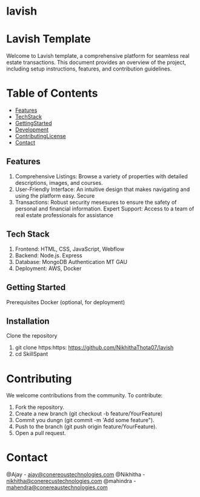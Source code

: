 # lavish

# Lavish Template

Welcome to Lavish template, a comprehensive platform for seamless real estate transactions. This document provides an overview of the project, including setup instructions, features, and contribution guidelines.

# Table of Contents

- [Features](#Features)
- [TechStack](#TechStack)
- [GettingStarted ](#GettingStarted)
- [Development](#Development)
- [ContributingLicense ](#ContributingLicense)
- [Contact](#Contact)

## Features

1. Comprehensive Listings: Browse a variety of properties with detailed descriptions, images, and courses.
2. User-Friendly Interface: An intuitive design that makes navigating and using the platform easy. Secure
3. Transactions: Robust security mesesures to ensure the safety of personal and financial information.
   Expert Support: Access to a team of real estate professionals for assistance

## Tech Stack

1. Frontend: HTML, CSS, JavaScript, Webflow
2. Backend: Node.js. Express
3. Database: MongoDB Authentication MT GAU
4. Deployment: AWS, Docker

## Getting Started

Prerequisites Docker (optional, for deployment)

## Installation

Clone the repository

1. git clone https:https: https://github.com/NikhithaThota07/lavish
2. cd SkillSpant

# Contributing

We welcome contributions from the community. To contribute:

1. Fork the repository.
2. Create a new branch (git checkout -b feature/YourFeature)
3. Commit you dungn (git commit -m 'Add some feature").
4. Push to the branch (git push origin feature/YourFeature).
5. Open a pull request.

# Contact

@Ajay - ajay@conereoustechnologies.com @Nikhitha - nikhitha@conerecustechnologies.com @mahindra - mahendra@conereaustechnologies.com
